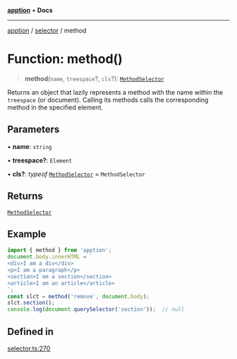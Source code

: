 [**apption**](../../README.md) • **Docs**

***

[apption](../../modules.md) / [selector](../README.md) / method

# Function: method()

> **method**(`name`, `treespace`?, `cls`?): [`MethodSelector`](../classes/MethodSelector.md)

Returns an object that lazily represents a method with the name within the `treespace` (or document).
Calling its methods calls the corresponding method in the specified element.

## Parameters

• **name**: `string`

• **treespace?**: `Element`

• **cls?**: *typeof* [`MethodSelector`](../classes/MethodSelector.md) = `MethodSelector`

## Returns

[`MethodSelector`](../classes/MethodSelector.md)

## Example

```ts
import { method } from 'apption';
document.body.innerHTML = `
<div>I am a div</div>
<p>I am a paragraph</p>
<section>I am a section</section>
<article>I am an article</article>
`;
const slct = method('remove', document.body);
slct.section();
console.log(document.querySelector('section'));  // null
```

## Defined in

[selector.ts:270](https://github.com/mksunny1/apption/blob/f3b5d5c3614cab7eb977eb2c318ddd94377b693c/src/selector.ts#L270)
